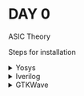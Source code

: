 # DAY 0

ASIC Theory

Steps for installation

<details>
<summary>Yosys</summary>

```bash
$ git clone https://github.com/YosysHQ/yosys.git
$ cd yosys-master 
$ sudo apt install make (If make is not installed please install it) 
$ sudo apt-get install build-essential clang bison flex \
    libreadline-dev gawk tcl-dev libffi-dev git \
    graphviz xdot pkg-config python3 libboost-system-dev \
    libboost-python-dev libboost-filesystem-dev zlib1g-dev
$ make config-gcc
$ make 
$ sudo make install
```

![Yosys](./Images/yosys.png)

</details>

<details>
<summary>Iverilog</summary>

```bash
$ sudo apt-get install iverilog

```

![Iverilog](./Images/iverilog.png)

</details>

<details>
<summary>GTKWave</summary>

```bash
$ sudo apt update
$ sudo apt install gtkwave
```

![GTKWave](./Images/gtkwave.png)

</details>
